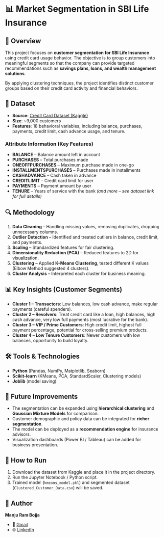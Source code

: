 # 📊 Market Segmentation in SBI Life Insurance

## 📝 Overview

This project focuses on **customer segmentation for SBI Life Insurance** using credit card usage behavior. The objective is to group customers into meaningful segments so that the company can provide targeted recommendations such as **savings plans, loans, and wealth management solutions**.

By applying clustering techniques, the project identifies distinct customer groups based on their credit card activity and financial behaviors.

## 📂 Dataset

* **Source**: [Credit Card Dataset (Kaggle)](https://www.kaggle.com/arjunbhasin2013/ccdata)
* **Size**: \~9,000 customers
* **Features**: 18 behavioral variables, including balance, purchases, payments, credit limit, cash advance usage, and tenure.

### Attribute Information (Key Features)

* **BALANCE** – Balance amount left in account
* **PURCHASES** – Total purchases made
* **ONEOFFPURCHASES** – Maximum purchase made in one-go
* **INSTALLMENTSPURCHASES** – Purchases made in installments
* **CASHADVANCE** – Cash taken in advance
* **CREDITLIMIT** – Credit card limit for user
* **PAYMENTS** – Payment amount by user
* **TENURE** – Years of service with the bank
  *(and more – see dataset link for full details)*

## 🔍 Methodology

1. **Data Cleaning** – Handling missing values, removing duplicates, dropping unnecessary columns.
2. **Outlier Detection** – Identified and treated outliers in balance, credit limit, and payments.
3. **Scaling** – Standardized features for fair clustering.
4. **Dimensionality Reduction (PCA)** – Reduced features to 2D for visualization.
5. **Clustering** – Applied **K-Means Clustering**, tested different K values (Elbow Method suggested 4 clusters).
6. **Cluster Analysis** – Interpreted each cluster for business meaning.

## 📊 Key Insights (Customer Segments)

* **Cluster 1 – Transactors**: Low balances, low cash advance, make regular payments (careful spenders).
* **Cluster 2 – Revolvers**: Treat credit card like a loan, high balances, high cash advance, very low full payments (most lucrative for the bank).
* **Cluster 3 – VIP / Prime Customers**: High credit limit, highest full payment percentage, potential for cross-selling premium products.
* **Cluster 4 – Low Tenure Customers**: Newer customers with low balances, opportunity to build loyalty.

## 🛠 Tools & Technologies

* **Python** (Pandas, NumPy, Matplotlib, Seaborn)
* **Scikit-learn** (KMeans, PCA, StandardScaler, Clustering models)
* **Joblib** (model saving)

## 📌 Future Improvements

* The segmentation can be expanded using **hierarchical clustering** and **Gaussian Mixture Models** for comparison.
* Customer demographic and policy data can be integrated for **richer segmentation**.
* The model can be deployed as a **recommendation engine** for insurance advisors.
* Visualization dashboards (Power BI / Tableau) can be added for business presentation.

## 🚀 How to Run

1. Download the dataset from Kaggle and place it in the project directory.
2. Run the Jupyter Notebook / Python script.
3. Trained model (`kmeans_model.pkl`) and segmented dataset (`Clustered_Customer_Data.csv`) will be saved.

## 👤 Author

**Manju Ram Bojja**

* 📧 [Gmail](manjurambojja@gmail.com) 
* 🌐 [LinkedIn](https://www.linkedin.com/in/manju-ram-b-031976239/)
